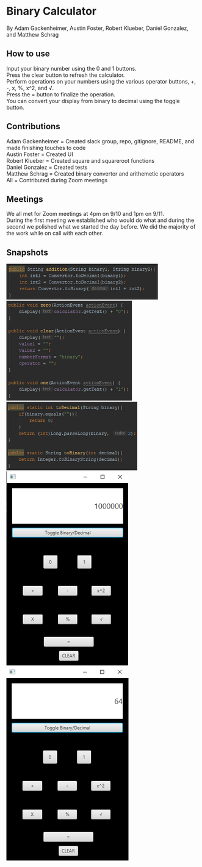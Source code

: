 # Binary Calculator
By Adam Gackenheimer, Austin Foster, Robert Klueber, Daniel Gonzalez, and Matthew Schrag  
## How to use
Input your binary number using the 0 and 1 buttons.  
Press the clear button to refresh the calculator.  
Perform operations on your numbers using the various operator buttons, +, -, x, %, x^2, and √.  
Press the = button to finalize the operation.  
You can convert your display from binary to decimal using the toggle button.  
## Contributions
Adam Gackenheimer = Created slack group, repo, gitignore, README, and made finishing touches to code  
Austin Foster = Created UI  
Robert Klueber = Created square and squareroot functions  
Daniel Gonzalez = Created tests  
Matthew Schrag = Created binary convertor and arithemetic operators  
All = Contributed during Zoom meetings  
## Meetings
We all met for Zoom meetings at 4pm on 9/10 and 1pm on 9/11.  
During the first meeting we established who would do what and during the second we polished what we started the day before.
We did the majority of the work while on call with each other.  
## Snapshots
![Addition](https://github.com/adamgack/Binary-Calculator/blob/master/Screenshots/addition.png)  
![Zero Clear One](https://github.com/adamgack/Binary-Calculator/blob/master/Screenshots/zeroclearone.png)  
![Conversion](https://github.com/adamgack/Binary-Calculator/blob/master/Screenshots/conversion.png)  
![Binary Mode](https://github.com/adamgack/Binary-Calculator/blob/master/Screenshots/binary.png)  
![Decimal Mode](https://github.com/adamgack/Binary-Calculator/blob/master/Screenshots/decimal.png)  
